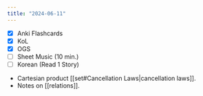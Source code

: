 ```yaml
---
title: "2024-06-11"
---
```


- [x] Anki Flashcards
- [x] KoL
- [x] OGS
- [ ] Sheet Music (10 min.)
- [ ] Korean (Read 1 Story)

* Cartesian product [[set#Cancellation Laws|cancellation laws]].
* Notes on [[relations]].